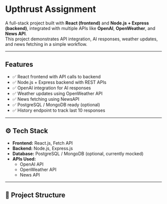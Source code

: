 # Upthrust Assignment 

A full-stack project built with **React (frontend)** and **Node.js + Express (backend)**, integrated with multiple APIs like **OpenAI**, **OpenWeather**, and **News API**.  
This project demonstrates API integration, AI responses, weather updates, and news fetching in a simple workflow.

---

##  Features
- ✅ React frontend with API calls to backend  
- ✅ Node.js + Express backend with REST APIs  
- ✅ OpenAI integration for AI responses  
- ✅ Weather updates using OpenWeather API  
- ✅ News fetching using NewsAPI  
- ✅ PostgreSQL / MongoDB ready (optional)  
- ✅ History endpoint to track last 10 responses  

---

## ⚙️ Tech Stack
- **Frontend:** React.js, Fetch API  
- **Backend:** Node.js, Express.js  
- **Database:** PostgreSQL / MongoDB (optional, currently mocked)  
- **APIs Used:**  
  - OpenAI API  
  - OpenWeather API  
  - News API  

---

## 📂 Project Structure
